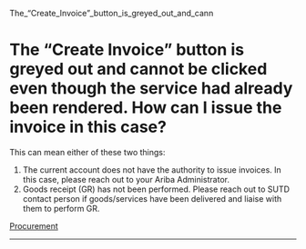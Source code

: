 The_“Create_Invoice”_button_is_greyed_out_and_cann



The “Create Invoice” button is greyed out and cannot be clicked even though the service had already been rendered. How can I issue the invoice in this case?
============================================================================================================================================================

This can mean either of these two things:

1. ​The current account does not have the authority to issue invoices. In this case, please reach out to your Ariba Administrator.
2. Goods receipt (GR) has not been performed. Please reach out to SUTD contact person if goods/services have been delivered and liaise with them to perform GR.

[Procurement](https://www.sutd.edu.sg/tag/procurement/)

---

